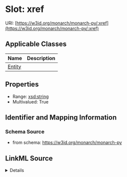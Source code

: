 # Slot: xref

URI: [https://w3id.org/monarch/monarch-py/:xref](https://w3id.org/monarch/monarch-py/:xref)



<!-- no inheritance hierarchy -->




## Applicable Classes

| Name | Description |
| --- | --- |
[Entity](Entity.md) | 






## Properties

* Range: [xsd:string](xsd:string)
* Multivalued: True








## Identifier and Mapping Information







### Schema Source


* from schema: https://w3id.org/monarch/monarch-py




## LinkML Source

<details>
```yaml
name: xref
from_schema: https://w3id.org/monarch/monarch-py
rank: 1000
multivalued: true
alias: xref
domain_of:
- Entity
range: string

```
</details>